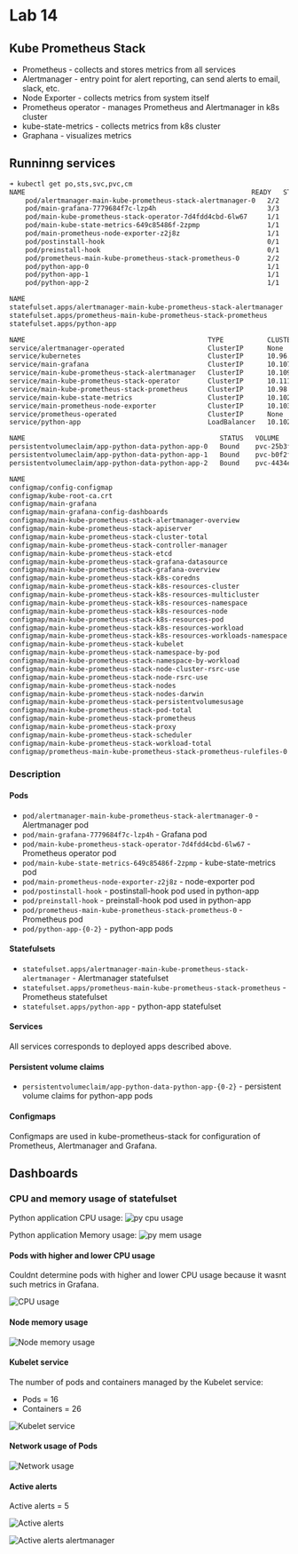 # Lab 14

## Kube Prometheus Stack

- Prometheus - collects and stores metrics from all services
- Alertmanager - entry point for alert reporting, can send alerts to email, slack, etc.
- Node Exporter - collects metrics from system itself
- Prometheus operator - manages Prometheus and Alertmanager in k8s cluster
- kube-state-metrics - collects metrics from k8s cluster
- Graphana - visualizes metrics

## Runninng services

```bash
➜ kubectl get po,sts,svc,pvc,cm
NAME                                                         READY   STATUS      RESTARTS   AGE
    pod/alertmanager-main-kube-prometheus-stack-alertmanager-0   2/2     Running     0          14m
    pod/main-grafana-7779684f7c-lzp4h                            3/3     Running     0          14m
    pod/main-kube-prometheus-stack-operator-7d4fdd4cbd-6lw67     1/1     Running     0          14m
    pod/main-kube-state-metrics-649c85486f-2zpmp                 1/1     Running     0          14m
    pod/main-prometheus-node-exporter-z2j8z                      1/1     Running     0          14m
    pod/postinstall-hook                                         0/1     Completed   0          18m
    pod/preinstall-hook                                          0/1     Completed   0          18m
    pod/prometheus-main-kube-prometheus-stack-prometheus-0       2/2     Running     0          14m
    pod/python-app-0                                             1/1     Running     0          18m
    pod/python-app-1                                             1/1     Running     0          18m
    pod/python-app-2                                             1/1     Running     0          18m

NAME                                                                    READY   AGE
statefulset.apps/alertmanager-main-kube-prometheus-stack-alertmanager   1/1     14m
statefulset.apps/prometheus-main-kube-prometheus-stack-prometheus       1/1     14m
statefulset.apps/python-app                                             3/3     18m

NAME                                              TYPE           CLUSTER-IP       EXTERNAL-IP   PORT(S)                      AGE
service/alertmanager-operated                     ClusterIP      None             <none>        9093/TCP,9094/TCP,9094/UDP   14m
service/kubernetes                                ClusterIP      10.96.0.1        <none>        443/TCP                      18m
service/main-grafana                              ClusterIP      10.107.143.110   <none>        80/TCP                       14m
service/main-kube-prometheus-stack-alertmanager   ClusterIP      10.109.117.6     <none>        9093/TCP,8080/TCP            14m
service/main-kube-prometheus-stack-operator       ClusterIP      10.111.205.214   <none>        443/TCP                      14m
service/main-kube-prometheus-stack-prometheus     ClusterIP      10.98.192.142    <none>        9090/TCP,8080/TCP            14m
service/main-kube-state-metrics                   ClusterIP      10.102.177.53    <none>        8080/TCP                     14m
service/main-prometheus-node-exporter             ClusterIP      10.103.170.134   <none>        9100/TCP                     14m
service/prometheus-operated                       ClusterIP      None             <none>        9090/TCP                     14m
service/python-app                                LoadBalancer   10.102.192.155   <pending>     8000:32508/TCP               18m

NAME                                                 STATUS   VOLUME                                     CAPACITY   ACCESS MODES   STORAGECLASS   AGE
persistentvolumeclaim/app-python-data-python-app-0   Bound    pvc-25b3f922-7853-4608-b9d5-fb1ea31c506a   10Mi       RWO            standard       18m
persistentvolumeclaim/app-python-data-python-app-1   Bound    pvc-b0f2fb2d-1879-4eb0-9265-78a8501764c9   10Mi       RWO            standard       18m
persistentvolumeclaim/app-python-data-python-app-2   Bound    pvc-4434edeb-d1f4-44bf-bf11-60a5ca37000d   10Mi       RWO            standard       18m

NAME                                                                     DATA   AGE
configmap/config-configmap                                               1      18m
configmap/kube-root-ca.crt                                               1      18m
configmap/main-grafana                                                   1      14m
configmap/main-grafana-config-dashboards                                 1      14m
configmap/main-kube-prometheus-stack-alertmanager-overview               1      14m
configmap/main-kube-prometheus-stack-apiserver                           1      14m
configmap/main-kube-prometheus-stack-cluster-total                       1      14m
configmap/main-kube-prometheus-stack-controller-manager                  1      14m
configmap/main-kube-prometheus-stack-etcd                                1      14m
configmap/main-kube-prometheus-stack-grafana-datasource                  1      14m
configmap/main-kube-prometheus-stack-grafana-overview                    1      14m
configmap/main-kube-prometheus-stack-k8s-coredns                         1      14m
configmap/main-kube-prometheus-stack-k8s-resources-cluster               1      14m
configmap/main-kube-prometheus-stack-k8s-resources-multicluster          1      14m
configmap/main-kube-prometheus-stack-k8s-resources-namespace             1      14m
configmap/main-kube-prometheus-stack-k8s-resources-node                  1      14m
configmap/main-kube-prometheus-stack-k8s-resources-pod                   1      14m
configmap/main-kube-prometheus-stack-k8s-resources-workload              1      14m
configmap/main-kube-prometheus-stack-k8s-resources-workloads-namespace   1      14m
configmap/main-kube-prometheus-stack-kubelet                             1      14m
configmap/main-kube-prometheus-stack-namespace-by-pod                    1      14m
configmap/main-kube-prometheus-stack-namespace-by-workload               1      14m
configmap/main-kube-prometheus-stack-node-cluster-rsrc-use               1      14m
configmap/main-kube-prometheus-stack-node-rsrc-use                       1      14m
configmap/main-kube-prometheus-stack-nodes                               1      14m
configmap/main-kube-prometheus-stack-nodes-darwin                        1      14m
configmap/main-kube-prometheus-stack-persistentvolumesusage              1      14m
configmap/main-kube-prometheus-stack-pod-total                           1      14m
configmap/main-kube-prometheus-stack-prometheus                          1      14m
configmap/main-kube-prometheus-stack-proxy                               1      14m
configmap/main-kube-prometheus-stack-scheduler                           1      14m
configmap/main-kube-prometheus-stack-workload-total                      1      14m
configmap/prometheus-main-kube-prometheus-stack-prometheus-rulefiles-0   34     14m
```

### Description

#### Pods

- `pod/alertmanager-main-kube-prometheus-stack-alertmanager-0` - Alertmanager pod
- `pod/main-grafana-7779684f7c-lzp4h` - Grafana pod
- `pod/main-kube-prometheus-stack-operator-7d4fdd4cbd-6lw67` - Prometheus operator pod
- `pod/main-kube-state-metrics-649c85486f-2zpmp` - kube-state-metrics pod
- `pod/main-prometheus-node-exporter-z2j8z` - node-exporter pod
- `pod/postinstall-hook` - postinstall-hook pod used in python-app
- `pod/preinstall-hook` - preinstall-hook pod used in python-app
- `pod/prometheus-main-kube-prometheus-stack-prometheus-0` - Prometheus pod
- `pod/python-app-{0-2}` - python-app pods

#### Statefulsets

- `statefulset.apps/alertmanager-main-kube-prometheus-stack-alertmanager` - Alertmanager statefulset
- `statefulset.apps/prometheus-main-kube-prometheus-stack-prometheus` - Prometheus statefulset
- `statefulset.apps/python-app` - python-app statefulset

#### Services

All services corresponds to deployed apps described above.

#### Persistent volume claims

- `persistentvolumeclaim/app-python-data-python-app-{0-2}` - persistent volume claims for python-app pods

#### Configmaps

Configmaps are used in kube-prometheus-stack for configuration of Prometheus, Alertmanager and Grafana.

## Dashboards

### CPU and memory usage of statefulset

Python application CPU usage:
![py cpu usage](images/python_cpu.png)

Python application Memory usage:
![py mem usage](images/python_mem.png)

#### Pods with higher and lower CPU usage

Couldnt determine pods with higher and lower CPU usage because it wasnt such metrics in Grafana.

![CPU usage](images/pods_cpu_usage.png)

#### Node memory usage

![Node memory usage](images/node_memory.png)

#### Kubelet service

The number of pods and containers managed by the Kubelet service:

- Pods = 16
- Containers = 26

![Kubelet service](images/kubelet_pods_containers.png)

#### Network usage of Pods

![Network usage](images/pods_network_usage.png)

#### Active alerts

Active alerts = 5

![Active alerts](images/active_alerts_grafana.png)

![Active alerts alertmanager](images/active_alerts_alertmanager.png)
